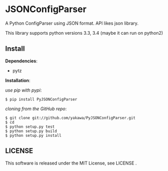 JSONConfigParser
==================
A Python ConfigParser using JSON format. API likes json library.

This library supports python versions 3.3, 3.4 (maybe it can run on python2)

Install
--------

**Dependencies**:

* pytz

**Installation**:

*use pip with pypi*:

    $ pip install PyJSONConfigParser


*cloning from the GitHub repo*:

    $ git clone git://github.com/yakawa/PyJSONConfigParser.git
    $ cd
    $ python setup.py test
    $ python setup.py build
    $ python setup.py install

LICENSE
----------
This software is released under the MIT License, see LICENSE .
